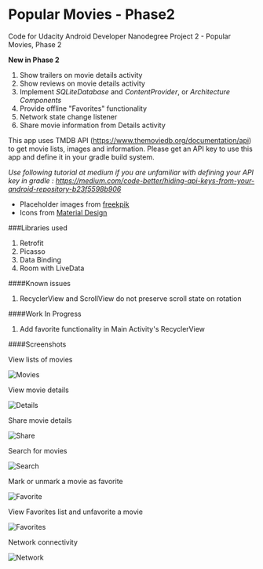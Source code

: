 # Popular Movies - Phase2
Code for Udacity Android Developer Nanodegree Project 2 - Popular Movies, Phase 2

**New in Phase 2**
1. Show trailers on movie details activity
2. Show reviews on movie details activity
3. Implement *SQLiteDatabase* and *ContentProvider*, or *Architecture Components*
4. Provide offline "Favorites" functionality
5. Network state change listener
6. Share movie information from Details activity


This app uses TMDB API (https://www.themoviedb.org/documentation/api) to get movie lists, images and information. Please get an API key to use this app and define it in your gradle build system.

*Use following tutorial at medium if you are unfamiliar with defining your API key in gradle : https://medium.com/code-better/hiding-api-keys-from-your-android-repository-b23f5598b906*

* Placeholder images from [freekpik](https://www.freepik.com)
* Icons from [Material Design](https://material.io/)


###Libraries used
1. Retrofit
2. Picasso
3. Data Binding
4. Room with LiveData


####Known issues
1. RecyclerView and ScrollView do not preserve scroll state on rotation


####Work In Progress
1. Add favorite functionality in Main Activity's RecyclerView


####Screenshots

View lists of movies

![Movies](images/Movies_tab.gif)

View movie details

![Details](images/View_Movie_Details.gif)

Share movie details

![Share](images/Share_Movie_Details.gif)

Search for movies

![Search](images/Search_Movies.gif)

Mark or unmark a movie as favorite 

![Favorite](images/Favorite_Unfavorite.gif)

View Favorites list and unfavorite a movie

![Favorites](images/View_Unmark_Favorite.gif)

Network connectivity

![Network](images/Online_Offline_mode.gif)
